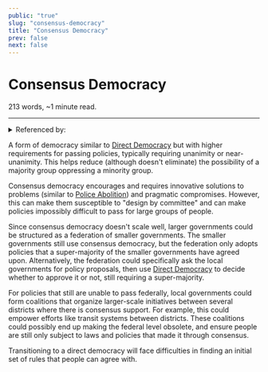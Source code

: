 ```yaml
---
public: "true"
slug: "consensus-democracy"
title: "Consensus Democracy"
prev: false
next: false
---
```

<script setup>
import { data } from '../../git.data.ts';
import { useData } from 'vitepress';
const pageData = useData();
</script>
<h1 class="p-name">Consensus Democracy</h1>
<p>213 words, ~1 minute read. <span v-html="data[`site/${pageData.page.value.relativePath}`]" /></p>
<hr/>

<details><summary>Referenced by:</summary><a href="/garden/anarchism/index.md">Anarchism</a><a href="/garden/gerrymandering/index.md">Gerrymandering</a><a href="/garden/my-political-beliefs/index.md">My Political Beliefs</a></details>

A form of democracy similar to [Direct Democracy](/garden/direct-democracy/index.md) but with higher requirements for passing policies, typically requiring unanimity or near-unanimity. This helps reduce (although doesn't eliminate) the possibility of a majority group oppressing a minority group.

Consensus democracy encourages and requires innovative solutions to problems (similar to [Police Abolition](/garden/police-abolition/index.md)) and pragmatic compromises. However, this can make them susceptible to "design by committee" and can make policies impossibly difficult to pass for large groups of people.

Since consensus democracy doesn't scale well, larger governments could be structured as a federation of smaller governments. The smaller governments still use consensus democracy, but the federation only adopts policies that a super-majority of the smaller governments have agreed upon. Alternatively, the federation could specifically ask the local governments for policy proposals, then use [Direct Democracy](/garden/direct-democracy/index.md) to decide whether to approve it or not, still requiring a super-majority.

For policies that still are unable to pass federally, local governments could form coalitions that organize larger-scale initiatives between several districts where there is consensus support. For example, this could empower efforts like transit systems between districts. These coalitions could possibly end up making the federal level obsolete, and ensure people are still only subject to laws and policies that made it through consensus.

Transitioning to a direct democracy will face difficulties in finding an initial set of rules that people can agree with.